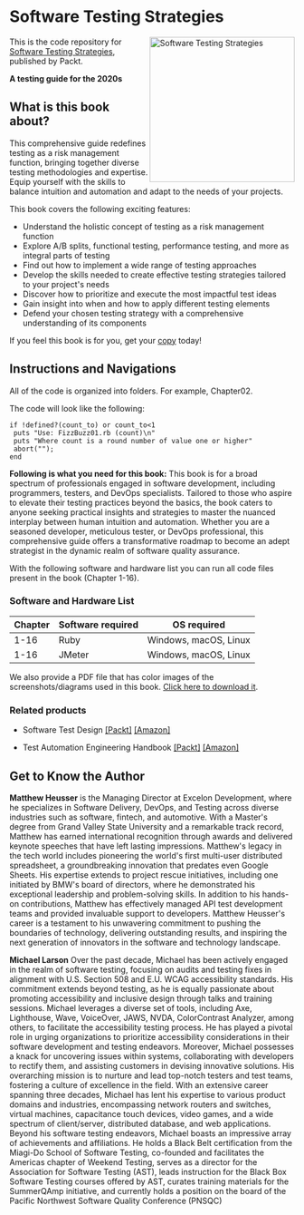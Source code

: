 # Software Testing Strategies

<a href="https://www.packtpub.com/product/software-testing-strategies/9781837638024"><img src="https://content.packt.com/B19532/cover_image_small.jpg" alt="Software Testing Strategies" height="256px" align="right"></a>

This is the code repository for [Software Testing Strategies](https://github.com/PacktPublishing/Software-Testing-Strategies), published by Packt.

**A testing guide for the 2020s**

## What is this book about?
This comprehensive guide redefines testing as a risk management function, bringing together diverse testing methodologies and expertise. Equip yourself with the skills to balance intuition and automation and adapt to the needs of your projects.

This book covers the following exciting features:
* Understand the holistic concept of testing as a risk management function
* Explore A/B splits, functional testing, performance testing, and more as integral parts of testing
* Find out how to implement a wide range of testing approaches
* Develop the skills needed to create effective testing strategies tailored to your project's needs
* Discover how to prioritize and execute the most impactful test ideas
* Gain insight into when and how to apply different testing elements
* Defend your chosen testing strategy with a comprehensive understanding of its components

If you feel this book is for you, get your [copy](https://www.amazon.com/Software-Testing-Strategies-Guide-2020s-ebook/dp/B0CLLDMJW9/ref=sr_1_1?crid=14K3E4P6NMFIR&keywords=Software+Testing+Strategies+Packt&qid=1701429115&sprefix=software+testing+strategies+packt%2Caps%2C285&sr=8-1) today!


## Instructions and Navigations
All of the code is organized into folders. For example, Chapter02.

The code will look like the following:
```
if !defined?(count_to) or count_to<1
 puts "Use: FizzBuzz01.rb (count)\n"
 puts "Where count is a round number of value one or higher"
 abort("");
end
```

**Following is what you need for this book:**
This book is for a broad spectrum of professionals engaged in software development, including programmers, testers, and DevOps specialists. Tailored to those who aspire to elevate their testing practices beyond the basics, the book caters to anyone seeking practical insights and strategies to master the nuanced interplay between human intuition and automation. Whether you are a seasoned developer, meticulous tester, or DevOps professional, this comprehensive guide offers a transformative roadmap to become an adept strategist in the dynamic realm of software quality assurance.

With the following software and hardware list you can run all code files present in the book (Chapter 1-16).

### Software and Hardware List
| Chapter | Software required | OS required |
| -------- | ------------------------------------ | ----------------------------------- |
| 1-16 | Ruby | Windows, macOS, Linux |
| 1-16 | JMeter | Windows, macOS, Linux |

We also provide a PDF file that has color images of the screenshots/diagrams used in this book. [Click here to download it](http://www.packtpub.com/sites/default/files/downloads/Software-Testing-Strategies_ColorImages.pdf).

### Related products
* Software Test Design [[Packt]](https://www.packtpub.com/product/software-test-design/9781804612569) [[Amazon]](https://www.amazon.com/Software-Test-Design-comprehensive-critical/dp/1804612561/ref=sr_1_3?crid=1XFZRKCWH4ZL1&keywords=Software+Test+Design&qid=1701427938&sprefix=software+test+design%2Caps%2C515&sr=8-3)

* Test Automation Engineering Handbook [[Packt]](https://www.packtpub.com/product/test-automation-engineering-handbook/9781804615492) [[Amazon]](https://www.amazon.com/Test-Automation-Engineering-Handbook-techniques/dp/1804615498/ref=sr_1_1?crid=1IB51DXY0DU0O&keywords=test+automation+engineering+handbook&qid=1701428106&sprefix=Test+Auto%2Caps%2C306&sr=8-1)

## Get to Know the Author
**Matthew Heusser**
is the Managing Director at Excelon Development, where he specializes in Software Delivery, DevOps, and Testing across diverse industries such as software, fintech, and automotive. With a Master's degree from Grand Valley State University and a remarkable track record, Matthew has earned international recognition through awards and delivered keynote speeches that have left lasting impressions.
Matthew's legacy in the tech world includes pioneering the world's first multi-user distributed spreadsheet, a groundbreaking innovation that predates even Google Sheets. His expertise extends to project rescue initiatives, including one initiated by BMW's board of directors, where he demonstrated his exceptional leadership and problem-solving skills.
In addition to his hands-on contributions, Matthew has effectively managed API test development teams and provided invaluable support to developers.
Matthew Heusser's career is a testament to his unwavering commitment to pushing the boundaries of technology, delivering outstanding results, and inspiring the next generation of innovators in the software and technology landscape.

**Michael Larson**
Over the past decade, Michael has been actively engaged in the realm of software testing, focusing on audits and testing fixes in alignment with U.S. Section 508 and E.U. WCAG accessibility standards. His commitment extends beyond testing, as he is equally passionate about promoting accessibility and inclusive design through talks and training sessions. Michael leverages a diverse set of tools, including Axe, Lighthouse, Wave, VoiceOver, JAWS, NVDA, ColorContrast Analyzer, among others, to facilitate the accessibility testing process. He has played a pivotal role in urging organizations to prioritize accessibility considerations in their software development and testing endeavors.
Moreover, Michael possesses a knack for uncovering issues within systems, collaborating with developers to rectify them, and assisting customers in devising innovative solutions. His overarching mission is to nurture and lead top-notch testers and test teams, fostering a culture of excellence in the field.
With an extensive career spanning three decades, Michael has lent his expertise to various product domains and industries, encompassing network routers and switches, virtual machines, capacitance touch devices, video games, and a wide spectrum of client/server, distributed database, and web applications.
Beyond his software testing endeavors, Michael boasts an impressive array of achievements and affiliations. He holds a Black Belt certification from the Miagi-Do School of Software Testing, co-founded and facilitates the Americas chapter of Weekend Testing, serves as a director for the Association for Software Testing (AST), leads instruction for the Black Box Software Testing courses offered by AST, curates training materials for the SummerQAmp initiative, and currently holds a position on the board of the Pacific Northwest Software Quality Conference (PNSQC)




